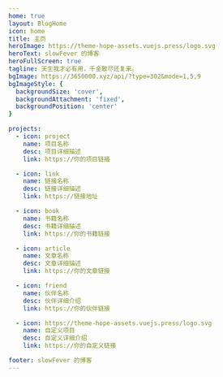 ```yaml
---
home: true
layout: BlogHome
icon: home
title: 主页
heroImage: https://theme-hope-assets.vuejs.press/logo.svg
heroText: slowFever 的博客
heroFullScreen: true
tagline: 天生我才必有用，千金散尽还复来。
bgImage: https://3650000.xyz/api/?type=302&mode=1,5,9
bgImageStyle: {
  backgroundSize: 'cover',
  backgroundAttachment: 'fixed',
  backgroundPosition: 'center'
}

projects:
  - icon: project
    name: 项目名称
    desc: 项目详细描述
    link: https://你的项目链接

  - icon: link
    name: 链接名称
    desc: 链接详细描述
    link: https://链接地址

  - icon: book
    name: 书籍名称
    desc: 书籍详细描述
    link: https://你的书籍链接

  - icon: article
    name: 文章名称
    desc: 文章详细描述
    link: https://你的文章链接

  - icon: friend
    name: 伙伴名称
    desc: 伙伴详细介绍
    link: https://你的伙伴链接

  - icon: https://theme-hope-assets.vuejs.press/logo.svg
    name: 自定义项目
    desc: 自定义详细介绍
    link: https://你的自定义链接

footer: slowFever 的博客
---
```

